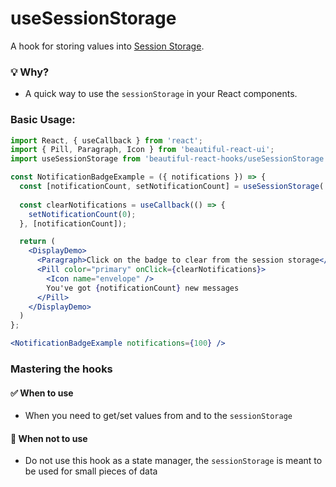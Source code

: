 # useSessionStorage

A hook for storing values into [Session Storage](https://developer.mozilla.org/en-US/docs/Web/API/Window/sessionStorage).

### 💡 Why?

- A quick way to use the `sessionStorage` in your React components.

### Basic Usage:

```jsx harmony
import React, { useCallback } from 'react';
import { Pill, Paragraph, Icon } from 'beautiful-react-ui';
import useSessionStorage from 'beautiful-react-hooks/useSessionStorage';

const NotificationBadgeExample = ({ notifications }) => {
  const [notificationCount, setNotificationCount] = useSessionStorage('demo-notification-count', notifications);
  
  const clearNotifications = useCallback(() => {
    setNotificationCount(0);
  }, [notificationCount]);

  return (
    <DisplayDemo>
      <Paragraph>Click on the badge to clear from the session storage</Paragraph>
      <Pill color="primary" onClick={clearNotifications}>
        <Icon name="envelope" />
        You've got {notificationCount} new messages
      </Pill>
    </DisplayDemo>
  )
};

<NotificationBadgeExample notifications={100} />
```

### Mastering the hooks

#### ✅ When to use

- When you need to get/set values from and to the `sessionStorage`

#### 🛑 When not to use

- Do not use this hook as a state manager, the `sessionStorage` is meant to be used for small pieces of data
